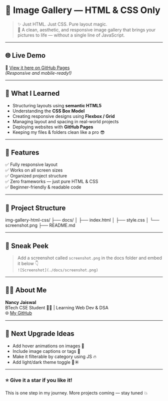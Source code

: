 # 🌈 Image Gallery — HTML & CSS Only

> ✨ Just HTML. Just CSS. Pure layout magic.  
> 📸 A clean, aesthetic, and responsive image gallery that brings your pictures to life — without a single line of JavaScript.

---

## 🌐 Live Demo

🚀 [View it here on GitHub Pages](https://nancy-jaiswal19.github.io/img-gallery-html-css/)  
_(Responsive and mobile-ready!)_

---

## 🧠 What I Learned

- Structuring layouts using **semantic HTML5**
- Understanding the **CSS Box Model**
- Creating responsive designs using **Flexbox / Grid**
- Managing layout and spacing in real-world projects
- Deploying websites with **GitHub Pages**
- Keeping my files & folders clean like a pro 😎

---

## 🧩 Features

✅ Fully responsive layout  
✅ Works on all screen sizes  
✅ Organized project structure  
✅ Zero frameworks — just pure HTML & CSS  
✅ Beginner-friendly & readable code  

---

## 📁 Project Structure



img-gallery-html-css/
├── docs/
│ ├── index.html
│ ├── style.css
│ └── screenshot.png
├── README.md

---

## 📸 Sneak Peek

> Add a screenshot called `screenshot.png` in the docs folder and embed it below 👇  
> `![Screenshot](./docs/screenshot.png)`

---

## 🙋‍♀️ About Me

**Nancy Jaiswal**  
BTech CSE Student 👩‍💻 | Learning Web Dev & DSA  
🌐 [My GitHub](https://github.com/nancy-jaiswal19)

---

## 🚧 Next Upgrade Ideas

- Add hover animations on images 🎯  
- Include image captions or tags 💬  
- Make it filterable by category using JS 🔥  
- Add light/dark theme toggle 🌙☀️

---

### ⭐ Give it a star if you like it!

This is one step in my journey. More projects coming — stay tuned 💥
